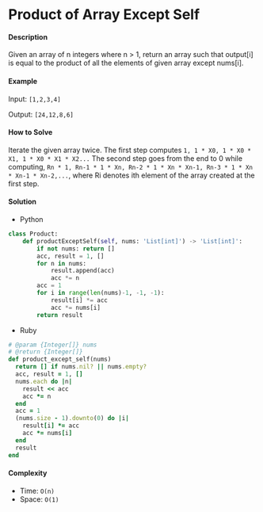 # Product of Array Except Self

#### Description

Given an array of n integers where n > 1, return an array such that output[i] is equal to the product of all the elements of given array except nums[i].

#### Example
Input:  `[1,2,3,4]`

Output: `[24,12,8,6]`

#### How to Solve

Iterate the given array twice. The first step computes `1, 1 * X0, 1 * X0 * X1, 1 * X0 * X1 * X2...` The second step goes from the end to 0 while computing, `Rn * 1, Rn-1 * 1 * Xn, Rn-2 * 1 * Xn * Xn-1, Rn-3 * 1 * Xn * Xn-1 * Xn-2,...`, where Ri denotes ith element of the array created at the first step.

#### Solution
- Python

```python
class Product:
    def productExceptSelf(self, nums: 'List[int]') -> 'List[int]':
        if not nums: return []
        acc, result = 1, []
        for n in nums:
            result.append(acc)
            acc *= n
        acc = 1
        for i in range(len(nums)-1, -1, -1):
            result[i] *= acc
            acc *= nums[i]
        return result
```

- Ruby

```ruby
# @param {Integer[]} nums
# @return {Integer[]}
def product_except_self(nums)
  return [] if nums.nil? || nums.empty?
  acc, result = 1, []
  nums.each do |n|
    result << acc
    acc *= n
  end
  acc = 1
  (nums.size - 1).downto(0) do |i|
    result[i] *= acc
    acc *= nums[i]
  end
  result
end
```

#### Complexity
- Time: `O(n)`
- Space: `O(1)`
